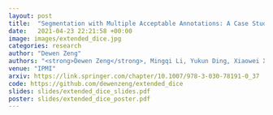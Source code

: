 ```yaml
---
layout: post
title:  "Segmentation with Multiple Acceptable Annotations: A Case Study of Myocardial Segmentation in Contrast Echocardiography"
date:   2021-04-23 22:21:58 +00:00
image: images/extended_dice.jpg
categories: research
author: "Dewen Zeng"
authors: "<strong>Dewen Zeng</strong>, Mingqi Li, Yukun Ding, Xiaowei Xu, Qiu Xie, Ruixue Xu, Hongwen Fei, Meiping Huang, Jian Zhuang, and Yiyu Shi."
venue: "IPMI"
arxiv: https://link.springer.com/chapter/10.1007/978-3-030-78191-0_37
code: https://github.com/dewenzeng/extended_dice
slides: slides/extended_dice_slides.pdf
poster: slides/extended_dice_poster.pdf
---
```

